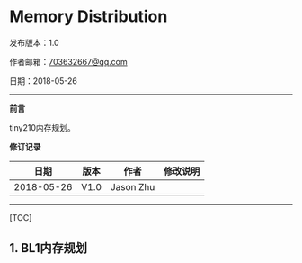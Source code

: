 # Memory Distribution

发布版本：1.0

作者邮箱：703632667@qq.com

日期：2018-05-26

------

**前言**

tiny210内存规划。

**修订记录**

| 日期       | 版本 | 作者      | 修改说明 |
| ---------- | ---- | --------- | -------- |
| 2018-05-26 | V1.0 | Jason Zhu |          |

------

[TOC]

## 1. BL1内存规划

